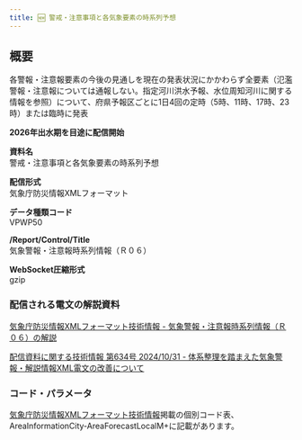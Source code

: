 ```yaml
---
title: 🆕 警戒・注意事項と各気象要素の時系列予想
---
```


## 概要
各警報・注意報要素の今後の見通しを現在の発表状況にかかわらず全要素（氾濫警報・注意報については通報しない。指定河川洪水予報、水位周知河川に関する情報を参照）について、府県予報区ごとに1日4回の定時（5時、11時、17時、23時）または臨時に発表

**2026年出水期を目途に配信開始**

**資料名** <br/>
警戒・注意事項と各気象要素の時系列予想
 
**配信形式** <br/>
気象庁防災情報XMLフォーマット

**データ種類コード** <br/>
VPWP50

**/Report/Control/Title** <br/>
気象警報・注意報時系列情報（Ｒ０６）

**WebSocket圧縮形式** <br/>
gzip

### 配信される電文の解説資料
[気象庁防災情報XMLフォーマット技術情報 - 気象警報・注意報時系列情報（Ｒ０６）の解説](https://dmdata.jp/docs/jma/manual/0208-0208.pdf)


[配信資料に関する技術情報 第634号 2024/10/31 - 体系整理を踏まえた気象警報・解説情報XML電文の改善について](https://dmdata.jp/docs/jma/technical/634.pdf)
 
### コード・パラメータ
[気象庁防災情報XMLフォーマット技術情報](http://xml.kishou.go.jp/tec_material.html)掲載の個別コード表、AreaInformationCity-AreaForecastLocalM+に記載があります。
